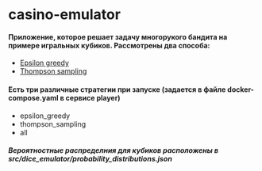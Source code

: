 # casino-emulator

#### Приложение, которое решает задачу многорукого бандита на примере игральных кубиков. Рассмотрены два способа:

- [Epsilon greedy](https://en.wikipedia.org/wiki/Greedy_algorithm)
- [Thompson sampling](https://en.wikipedia.org/wiki/Thompson_sampling)

#### Есть три различные стратегии при запуске (задается в файле docker-compose.yaml в сервисе player)

- epsilon_greedy
- thompson_sampling
- all


##### Вероятностные распределния для кубиков расположены в *src/dice_emulator/probability_distributions.json*

